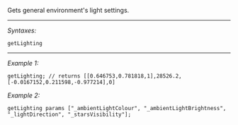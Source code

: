 Gets general environment's light settings.


---
*Syntaxes:*

`getLighting`

---
*Example 1:*

```sqf
getLighting; // returns [[0.646753,0.781818,1],28526.2,[-0.0167152,0.211598,-0.977214],0]
```

*Example 2:*

```sqf
getLighting params ["_ambientLightColour", "_ambientLightBrightness", "_lightDirection", "_starsVisibility"];
```